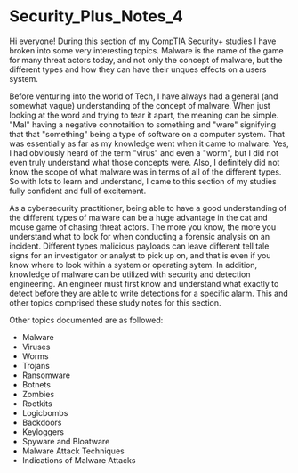 # Security_Plus_Notes_4

Hi everyone! During this section of my CompTIA Security+ studies I have broken into some very interesting topics. Malware is the name of the game for many threat actors today, and not only the concept of malware, but the different types and how they can have their unques effects on a users system. 

Before venturing into the world of Tech, I have always had a general (and somewhat vague) understanding of the concept of malware. When just looking at the word and trying to tear it apart, the meaning can be simple. "Mal" having a negative connotaition to something and "ware" signifying that that "something" being a type of software on a computer system. That was essentially as far as my knowledge went when it came to malware. Yes, I had obviously heard of the term "virus" and even a "worm", but I did not even truly understand what those concepts were. Also, I definitely did not know the scope of what malware was in terms of all of the different types. So with lots to learn and understand, I came to this section of my studies fully confident and full of excitement. 

As a cybersecurity practitioner, being able to have a good understanding of the different types of malware can be a huge advantage in the cat and mouse game of chasing threat actors. The more you know, the more you understand what to look for when conducting a forensic analysis on an incident. Different types malicious payloads can leave different tell tale signs for an investigator or analyst to pick up on, and that is even if you know where to look within a system or operating sytem. In addition, knowledge of malware can be utilized with security and detection engineering. An engineer must first know and understand what exactly to detect before they are able to write detections for a specific alarm. This and other topics comprised these study notes for this section. 

Other topics documented are as followed:
- Malware
- Viruses
- Worms
- Trojans
- Ransomware
- Botnets
- Zombies
- Rootkits
- Logicbombs
- Backdoors
- Keyloggers
- Spyware and Bloatware
- Malware Attack Techniques
- Indications of Malware Attacks
